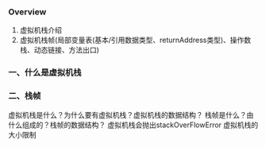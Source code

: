 ### Overview
1. 虚拟机栈介绍
2. 虚拟机栈帧(局部变量表(基本/引用数据类型、returnAddress类型)、操作数栈、动态链接、方法出口)

### 一、什么是虚拟机栈

### 二、栈帧

虚拟机栈是什么？为什么要有虚拟机栈？虚拟机栈的数据结构？
栈帧是什么？由什么组成的？栈帧的数据结构？
虚拟机栈会抛出stackOverFlowError
虚拟机栈的大小限制